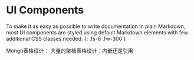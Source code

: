 
# UI Components

To make it as easy as possible to write documentation in plain Markdown, most UI components are styled using default Markdown elements with few additional CSS classes needed.
{: .fs-6 .fw-300 }

Mongo表格设计：
大量的聚档表格设计：内嵌还是引用
